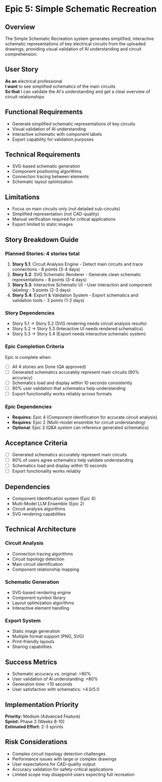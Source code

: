# Epic 5: Simple Schematic Recreation

## Overview

The Simple Schematic Recreation system generates simplified, interactive schematic representations of key electrical circuits from the uploaded drawings, providing visual validation of AI understanding and circuit comprehension.

## User Story

**As an** electrical professional  
**I want** to see simplified schematics of the main circuits  
**So that** I can validate the AI's understanding and get a clear overview of circuit relationships  

## Functional Requirements

- Generate simplified schematic representations of key circuits
- Visual validation of AI understanding
- Interactive schematic with component labels
- Export capability for validation purposes

## Technical Requirements

- SVG-based schematic generation
- Component positioning algorithms
- Connection tracing between elements
- Schematic layout optimization

## Limitations

- Focus on main circuits only (not detailed sub-circuits)
- Simplified representation (not CAD-quality)
- Manual verification required for critical applications
- Export limited to static images

## Story Breakdown Guide

### Planned Stories: 4 stories total
1. **Story 5.1**: Circuit Analysis Engine - Detect main circuits and trace connections - 8 points (3-4 days)
2. **Story 5.2**: SVG Schematic Renderer - Generate clean schematic representations - 8 points (3-4 days)
3. **Story 5.3**: Interactive Schematic UI - User interaction and component labeling - 5 points (2-3 days)
4. **Story 5.4**: Export & Validation System - Export schematics and validation tools - 3 points (1-2 days)

### Story Dependencies
- Story 5.1 → Story 5.2 (SVG rendering needs circuit analysis results)
- Story 5.2 → Story 5.3 (Interactive UI needs rendered schematics)
- Story 5.3 → Story 5.4 (Export needs interactive schematic system)

### Epic Completion Criteria
Epic is complete when:
- [ ] All 4 stories are Done (QA approved)
- [ ] Generated schematics accurately represent main circuits (80% accuracy)
- [ ] Schematics load and display within 10 seconds consistently
- [ ] 80% user validation that schematics help understanding
- [ ] Export functionality works reliably across formats

### Epic Dependencies
- **Requires**: Epic 4 (Component identification for accurate circuit analysis)
- **Requires**: Epic 2 (Multi-model ensemble for circuit understanding)
- **Optional**: Epic 3 (Q&A system can reference generated schematics)

## Acceptance Criteria

- [ ] Generated schematics accurately represent main circuits
- [ ] 80% of users agree schematics help validate understanding
- [ ] Schematics load and display within 10 seconds
- [ ] Export functionality works reliably

## Dependencies

- Component Identification system (Epic 4)
- Multi-Model LLM Ensemble (Epic 2)
- Circuit analysis algorithms
- SVG rendering capabilities

## Technical Architecture

### Circuit Analysis
- Connection tracing algorithms
- Circuit topology detection
- Main circuit identification
- Component relationship mapping

### Schematic Generation
- SVG-based rendering engine
- Component symbol library
- Layout optimization algorithms
- Interactive element handling

### Export System
- Static image generation
- Multiple format support (PNG, SVG)
- Print-friendly layouts
- Sharing capabilities

## Success Metrics

- Schematic accuracy vs. original: >80%
- User validation of AI understanding: >80%
- Generation time: <10 seconds
- User satisfaction with schematics: >4.0/5.0

## Implementation Priority

**Priority:** Medium (Advanced Feature)  
**Sprint:** Phase 3 (Weeks 8-10)  
**Estimated Effort:** 2-3 sprints

## Risk Considerations

- Complex circuit topology detection challenges
- Performance issues with large or complex drawings
- User expectations for CAD-quality output
- Accuracy validation for safety-critical applications
- Limited scope may disappoint users expecting full recreation